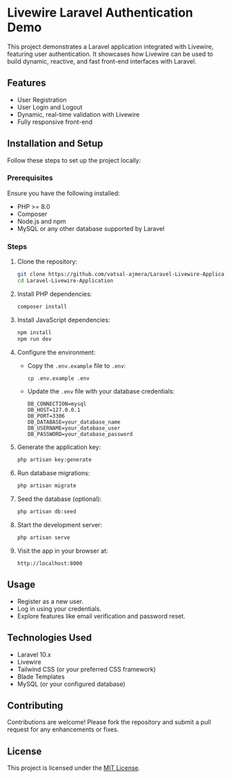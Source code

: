 # Livewire Laravel Authentication Demo

This project demonstrates a Laravel application integrated with Livewire, featuring user authentication. It showcases how Livewire can be used to build dynamic, reactive, and fast front-end interfaces with Laravel.

## Features

- User Registration
- User Login and Logout
- Dynamic, real-time validation with Livewire
- Fully responsive front-end

## Installation and Setup

Follow these steps to set up the project locally:

### Prerequisites

Ensure you have the following installed:

- PHP >= 8.0
- Composer
- Node.js and npm
- MySQL or any other database supported by Laravel

### Steps

1. Clone the repository:
   ```bash
   git clone https://github.com/vatsal-ajmera/Laravel-Livewire-Application.git
   cd Laravel-Livewire-Application
   ```

2. Install PHP dependencies:
   ```bash
   composer install
   ```

3. Install JavaScript dependencies:
   ```bash
   npm install
   npm run dev
   ```

4. Configure the environment:
   - Copy the `.env.example` file to `.env`:
     ```bash
     cp .env.example .env
     ```
   - Update the `.env` file with your database credentials:
     ```
     DB_CONNECTION=mysql
     DB_HOST=127.0.0.1
     DB_PORT=3306
     DB_DATABASE=your_database_name
     DB_USERNAME=your_database_user
     DB_PASSWORD=your_database_password
     ```

5. Generate the application key:
   ```bash
   php artisan key:generate
   ```

6. Run database migrations:
   ```bash
   php artisan migrate
   ```

7. Seed the database (optional):
   ```bash
   php artisan db:seed
   ```

8. Start the development server:
   ```bash
   php artisan serve
   ```

9. Visit the app in your browser at:
   ```
   http://localhost:8000
   ```

## Usage

- Register as a new user.
- Log in using your credentials.
- Explore features like email verification and password reset.

## Technologies Used

- Laravel 10.x
- Livewire
- Tailwind CSS (or your preferred CSS framework)
- Blade Templates
- MySQL (or your configured database)

## Contributing

Contributions are welcome! Please fork the repository and submit a pull request for any enhancements or fixes.

## License

This project is licensed under the [MIT License](LICENSE).
